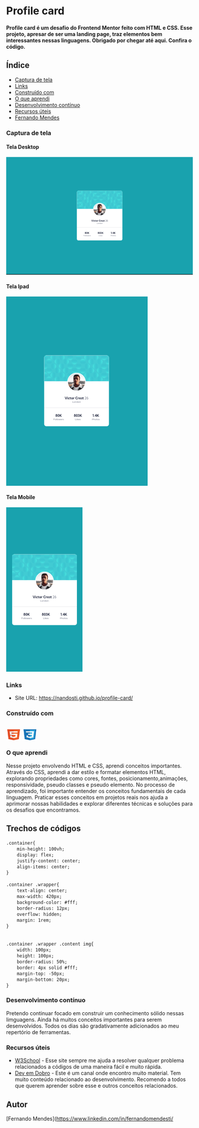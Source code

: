 # Profile card

#### Profile card é um desafio do Frontend Mentor feito com HTML e CSS. Esse projeto, apresar de ser uma landing page, traz elementos bem interessantes nessas linguagens. Obrigado por chegar até aqui. Confira o código.

## Índice

- [Captura de tela](#captura-de-tela)
- [Links](#links)
- [Construído com](#construído-com)
- [O que aprendi](#o-que-aprendi)
- [Desenvolvimento contínuo](#desenvolvimento-contínuo)
- [Recursos úteis](#recursos-úteis)
- [Fernando Mendes](#autor)

### Captura de tela

#### Tela Desktop

<img src="./images/desktop.png" alt="Tela desktop exibindo funcionalidades">

#### Tela Ipad

<img src="./images/ipad.png" alt="Tela tablet exibindo funcionalidades">

#### Tela Mobile

<img src="./images/mobile.png" alt="Exibindo responsividade no mobile">

### Links

- Site URL: https://nandosti.github.io/profile-card/

### Construído com

<div style="display: inline_block"><br>
  <img align="center" alt="HTML" height="30" width="40" src="https://raw.githubusercontent.com/devicons/devicon/master/icons/html5/html5-original.svg">
  <img align="center" alt="CSS" height="30" width="40" src="https://raw.githubusercontent.com/devicons/devicon/master/icons/css3/css3-original.svg">       
</div>

### O que aprendi

Nesse projeto envolvendo HTML e CSS, aprendi conceitos importantes. Através do CSS, aprendi a dar estilo e formatar elementos HTML, explorando propriedades como cores, fontes, posicionamento,animações, responsividade, pseudo classes e pseudo elemento. No processo de aprendizado, foi importante entender os conceitos fundamentais de cada linguagem. Praticar esses conceitos em projetos reais nos ajuda a aprimorar nossas habilidades e explorar diferentes técnicas e soluções para os desafios que encontramos.

## Trechos de códigos

```
.container{
    min-height: 100vh;
    display: flex;
    justify-content: center;
    align-items: center;
}

.container .wrapper{
    text-align: center;
    max-width: 420px;
    background-color: #fff;
    border-radius: 12px;
    overflow: hidden;
    margin: 1rem;
}


.container .wrapper .content img{
    width: 100px;
    height: 100px;
    border-radius: 50%;
    border: 4px solid #fff;
    margin-top: -50px;
    margin-bottom: 20px;
}

```

### Desenvolvimento contínuo

Pretendo continuar focado em construir um conhecimento sólido nessas limguagens. Ainda há muitos conceitos importantes para serem desenvolvidos. Todos os dias são gradativamente adicionados ao meu repertório de ferramentas.

### Recursos úteis

- [W3School](https://www.w3schools.com/css/default.asp) - Esse site sempre me ajuda a resolver qualquer problema relacionados a códigos de uma maneira fácil e muito rápida.
- [Dev em Dobro](https://www.youtube.com/@DevemDobro) - Este é um canal onde encontro muito material. Tem muito conteúdo relacionado ao desenvolvimento. Recomendo a todos que querem aprender sobre esse e outros conceitos relacionados.

## Autor

[Fernando Mendes](https://www.linkedin.com/in/fernandomendesti/
